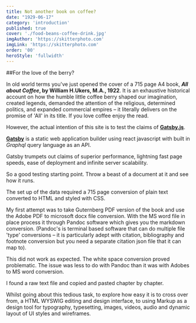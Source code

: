 ```yaml
---
title: Not another book on coffee?
date: "1929-06-17"
category: 'introduction'
published: true
cover: './food-beans-coffee-drink.jpg'
imgAuthor: 'https://skitterphoto.com'
imgLink: 'https://skitterphoto.com'
order: '00'
heroStyle: 'fullwidth'
---
```


##For the love of the berry?


In old world terms you've just opened the cover of a 715 page A4 book, ***All about Coffee*, by William H.Ukers, M.A., 1922**. It is an exhaustive historical account on how the humble little coffee berry shaped  our imagination, created legends, demanded the attention of the religious, determined  politics, and expanded commercial empires – it literally delivers on the promise of 'All' in its title. If you love coffee enjoy the read. 

However, the actual intention of this site is to test the claims of [**Gatsby.js**](https://www.gatsbyjs.org/).

[**Gatsby**](https://www.gatsbyjs.org/)  is a static web application builder using react javascript with built in *Graphql* query language as an API. 


Gatsby trumpets out claims of superior performance, lightning fast page speeds, ease of deployment and infinite server scalability.  

So a good testing starting point. Throw a beast of a document at it and see how it runs.

The set up of the data required a 715 page conversion of plain text converted to HTML and styled with CSS. 

My first attempt was to take Guternberg PDF version of the book and use the Adobe PDF to microsoft docx file conversion. With the MS word file in place process it through Pandoc software which gives you the markdown conversion. (Pandoc's is terminal based software that can do multiple file 'type' conversions – it is particularly adept with citation, bibliography and footnote conversion but you need a separate citation json file that it can map to). 

This did not work as expected. The white space conversion proved problematic. The issue was less to do with Pandoc than it was with Adobes to MS word conversion.

I found a raw text file and copied and pasted chapter by chapter.


Whilst going about this tedious task, to explore how easy it is to cross over from, a HTML WYSWIG editing and design interface, to using Markup as a design tool for typography, typesetting, images, videos, audio and dynamic layout of UI styles and wireframes. 
